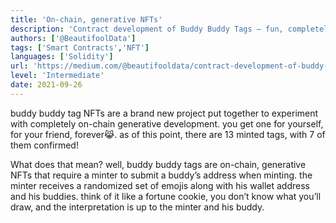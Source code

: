 ```yaml
---
title: 'On-chain, generative NFTs'
description: 'Contract development of Buddy Buddy Tags — fun, completely on-chain, generative NFTs for interpreting friendships🤝'
authors: ['@BeautifoolData']
tags: ['Smart Contracts','NFT']
languages: ['Solidity']
url: 'https://medium.com/@beautifooldata/contract-development-of-buddy-buddy-tags-fun-completely-on-chain-generative-nfts-for-be9766bb680d'
level: 'Intermediate'
date: 2021-09-26
---
```


buddy buddy tag NFTs are a brand new project put together to experiment with completely on-chain generative development. you get one for yourself, for your friend, forever😹. as of this point, there are 13 minted tags, with 7 of them confirmed!

What does that mean? well, buddy buddy tags are on-chain, generative NFTs that require a minter to submit a buddy’s address when minting. the minter receives a randomized set of emojis along with his wallet address and his buddies. think of it like a fortune cookie, you don’t know what you’ll draw, and the interpretation is up to the minter and his buddy.